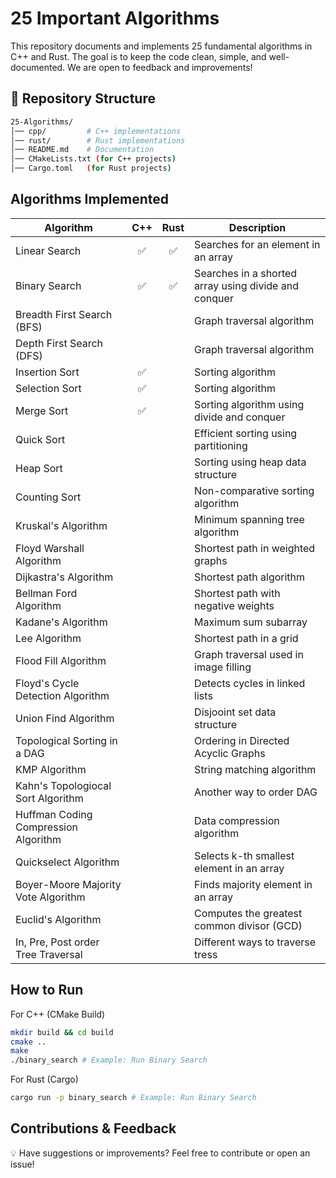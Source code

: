 # 25 Important Algorithms

This repository documents and implements 25 fundamental algorithms in C++ and Rust. The goal is to keep the code clean, simple, and well-documented. We are open to feedback and improvements!

## 📂 Repository Structure

```bash
25-Algorithms/
│── cpp/         # C++ implementations
│── rust/        # Rust implementations
│── README.md    # Documentation
│── CMakeLists.txt (for C++ projects)
│── Cargo.toml   (for Rust projects)
```

## Algorithms Implemented

| Algorithm | C++ | Rust | Description |
|-|:----:|:----:|-|
| Linear Search | :white_check_mark: | :white_check_mark: | Searches for an element in an array |
| Binary Search | :white_check_mark: | :white_check_mark: | Searches in a shorted array using divide and conquer |
| Breadth First Search (BFS) |  |  | Graph traversal algorithm |
| Depth First Search (DFS) |  |  | Graph traversal algorithm |
| Insertion Sort | :white_check_mark: |  | Sorting algorithm |
| Selection Sort | :white_check_mark: |  | Sorting algorithm |
| Merge Sort | :white_check_mark: |  | Sorting algorithm using divide and conquer |
| Quick Sort |  |  | Efficient sorting using partitioning |
| Heap Sort |  |  | Sorting using heap data structure |
| Counting Sort |  |  | Non-comparative sorting algorithm |
| Kruskal's Algorithm |  |  | Minimum spanning tree algorithm |
| Floyd Warshall Algorithm |  |  | Shortest path in weighted graphs |
| Dijkastra's Algorithm |  |  | Shortest path algorithm |
| Bellman Ford Algorithm |  |  | Shortest path with negative weights |
| Kadane's Algorithm |  |  | Maximum sum subarray |
| Lee Algorithm |  |  | Shortest path in a grid |
| Flood Fill Algorithm |  |  | Graph traversal used in image filling |
| Floyd's Cycle Detection Algorithm |  |  | Detects cycles in linked lists |
| Union Find Algorithm |  |  | Disjooint set data structure |
| Topological Sorting in a DAG |  |  | Ordering in Directed Acyclic Graphs |
| KMP Algorithm |  |  | String matching algorithm |
| Kahn's Topologiocal Sort Algorithm |  |  | Another way to order DAG |
| Huffman Coding Compression Algorithm |  |  | Data compression algorithm |
| Quickselect Algorithm |  |  | Selects k-th smallest element in an array |
| Boyer-Moore Majority Vote Algorithm |  |  | Finds majority element in an array |
| Euclid's Algorithm |  |  | Computes the greatest common divisor (GCD) |
| In, Pre, Post order Tree Traversal |  |  | Different ways to traverse tress |

## How to Run

For C++ (CMake Build)

```bash
mkdir build && cd build
cmake ..
make
./binary_search # Example: Run Binary Search
```

For Rust (Cargo)

```bash
cargo run -p binary_search # Example: Run Binary Search
```

## Contributions & Feedback

💡 Have suggestions or improvements? Feel free to contribute or open an issue!
